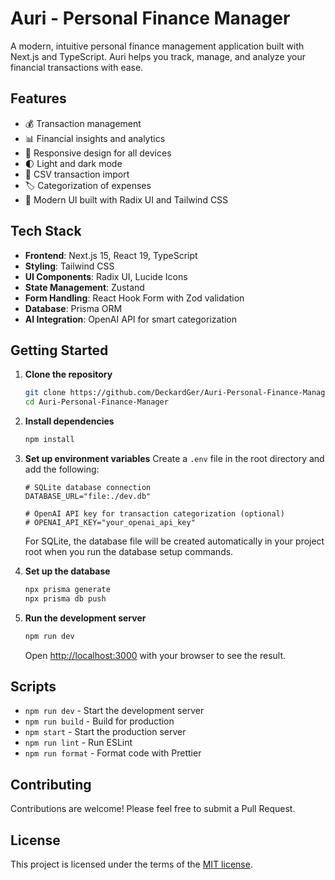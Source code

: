 # Auri - Personal Finance Manager

A modern, intuitive personal finance management application built with Next.js and TypeScript. Auri helps you track, manage, and analyze your financial transactions with ease.

## Features

- 💰 Transaction management
- 📊 Financial insights and analytics
- 📱 Responsive design for all devices
- 🌓 Light and dark mode
- 🔄 CSV transaction import
- 🏷 Categorization of expenses
- 🎨 Modern UI built with Radix UI and Tailwind CSS

## Tech Stack

- **Frontend**: Next.js 15, React 19, TypeScript
- **Styling**: Tailwind CSS
- **UI Components**: Radix UI, Lucide Icons
- **State Management**: Zustand
- **Form Handling**: React Hook Form with Zod validation
- **Database**: Prisma ORM
- **AI Integration**: OpenAI API for smart categorization

## Getting Started

1. **Clone the repository**
   ```bash
   git clone https://github.com/DeckardGer/Auri-Personal-Finance-Manager.git
   cd Auri-Personal-Finance-Manager
   ```

2. **Install dependencies**
   ```bash
   npm install
   ```

3. **Set up environment variables**
   Create a `.env` file in the root directory and add the following:
   ```env
   # SQLite database connection
   DATABASE_URL="file:./dev.db"
   
   # OpenAI API key for transaction categorization (optional)
   # OPENAI_API_KEY="your_openai_api_key"
   ```
   
   For SQLite, the database file will be created automatically in your project root when you run the database setup commands.

4. **Set up the database**
   ```bash
   npx prisma generate
   npx prisma db push
   ```

5. **Run the development server**
   ```bash
   npm run dev
   ```

   Open [http://localhost:3000](http://localhost:3000) with your browser to see the result.

## Scripts

- `npm run dev` - Start the development server
- `npm run build` - Build for production
- `npm start` - Start the production server
- `npm run lint` - Run ESLint
- `npm run format` - Format code with Prettier

## Contributing

Contributions are welcome! Please feel free to submit a Pull Request.

## License

This project is licensed under the terms of the [MIT license](LICENSE).
